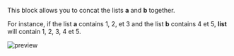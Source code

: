 This block allows you to concat the lists **a** and **b** together.

For instance, if the list **a** contains 1, 2, et 3 and the list **b** contains 4 et 5, **list** will contain 1, 2, 3, 4 et 5.

![preview](/images/expressions/concatList-en.png)
